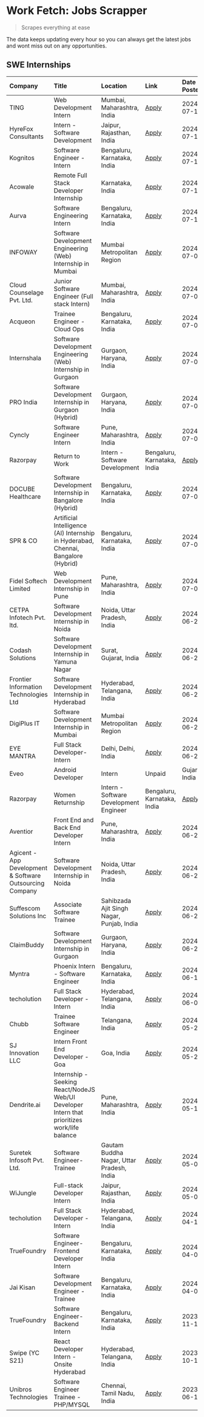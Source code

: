 # Work Fetch: Jobs Scrapper
> Scrapes everything at ease

The data keeps updating every hour so you can always get the latest jobs and wont miss out on any opportunities.

## SWE Internships
<!--START_SECTION:workfetch-->
| Company                                                  | Title                                                                                        | Location                                  | Link                                                                                                                                                                                                                                                                                                        | Date Posted   |
|:---------------------------------------------------------|:---------------------------------------------------------------------------------------------|:------------------------------------------|:------------------------------------------------------------------------------------------------------------------------------------------------------------------------------------------------------------------------------------------------------------------------------------------------------------|:--------------|
| TING                                                     | Web Development Intern                                                                       | Mumbai, Maharashtra, India                | [Apply](https://in.linkedin.com/jobs/view/web-development-intern-at-ting-3975202682?position=36&pageNum=0&refId=agD8rCFJ1XD32Ltv%2BgBDAA%3D%3D&trackingId=pzcVdZmEbZ4wpnUDVqrvhg%3D%3D&trk=public_jobs_jserp-result_search-card)                                                                            | 2024-07-15    |
| HyreFox Consultants                                      | Intern - Software Development                                                                | Jaipur, Rajasthan, India                  | [Apply](https://in.linkedin.com/jobs/view/intern-software-development-at-hyrefox-consultants-3975991352?position=60&pageNum=0&refId=agD8rCFJ1XD32Ltv%2BgBDAA%3D%3D&trackingId=Uu%2Fb6tzS%2F4BaFOoovHWkxw%3D%3D&trk=public_jobs_jserp-result_search-card)                                                    | 2024-07-14    |
| Kognitos                                                 | Software Engineer - Intern                                                                   | Bengaluru, Karnataka, India               | [Apply](https://in.linkedin.com/jobs/view/software-engineer-intern-at-kognitos-3973566759?position=13&pageNum=0&refId=agD8rCFJ1XD32Ltv%2BgBDAA%3D%3D&trackingId=UnbDa2gTJmHOFLL2Nsj3nw%3D%3D&trk=public_jobs_jserp-result_search-card)                                                                      | 2024-07-11    |
| Acowale                                                  | Remote Full Stack Developer Internship                                                       | Karnataka, India                          | [Apply](https://in.linkedin.com/jobs/view/remote-full-stack-developer-internship-at-acowale-3971889398?position=4&pageNum=0&refId=agD8rCFJ1XD32Ltv%2BgBDAA%3D%3D&trackingId=lCvmESCXIxP%2BnnMuS7NqaA%3D%3D&trk=public_jobs_jserp-result_search-card)                                                        | 2024-07-10    |
| Aurva                                                    | Software Engineering Intern                                                                  | Bengaluru, Karnataka, India               | [Apply](https://in.linkedin.com/jobs/view/software-engineering-intern-at-aurva-3972234446?position=39&pageNum=0&refId=agD8rCFJ1XD32Ltv%2BgBDAA%3D%3D&trackingId=vGBWUTuBIaRHYUqU4BrtLQ%3D%3D&trk=public_jobs_jserp-result_search-card)                                                                      | 2024-07-10    |
| INFOWAY                                                  | Software Development Engineering (Web) Internship in Mumbai                                  | Mumbai Metropolitan Region                | [Apply](https://in.linkedin.com/jobs/view/software-development-engineering-web-internship-in-mumbai-at-infoway-3971357588?position=16&pageNum=0&refId=agD8rCFJ1XD32Ltv%2BgBDAA%3D%3D&trackingId=zOX3i4STMJVdXasVsbQSaQ%3D%3D&trk=public_jobs_jserp-result_search-card)                                      | 2024-07-09    |
| Cloud Counselage Pvt. Ltd.                               | Junior Software Engineer (Full stack Intern)                                                 | Mumbai, Maharashtra, India                | [Apply](https://in.linkedin.com/jobs/view/junior-software-engineer-full-stack-intern-at-cloud-counselage-pvt-ltd-3967725851?position=31&pageNum=0&refId=agD8rCFJ1XD32Ltv%2BgBDAA%3D%3D&trackingId=MNs%2FOGq2qTAngSMDMjMQvg%3D%3D&trk=public_jobs_jserp-result_search-card)                                  | 2024-07-09    |
| Acqueon                                                  | Trainee Engineer - Cloud Ops                                                                 | Bengaluru, Karnataka, India               | [Apply](https://in.linkedin.com/jobs/view/trainee-engineer-cloud-ops-at-acqueon-3971538216?position=41&pageNum=0&refId=agD8rCFJ1XD32Ltv%2BgBDAA%3D%3D&trackingId=utcF8PSb1WSrDtYWad5HMg%3D%3D&trk=public_jobs_jserp-result_search-card)                                                                     | 2024-07-09    |
| Internshala                                              | Software Development Engineering (Web) Internship in Gurgaon                                 | Gurgaon, Haryana, India                   | [Apply](https://in.linkedin.com/jobs/view/software-development-engineering-web-internship-in-gurgaon-at-internshala-3969146269?position=2&pageNum=0&refId=agD8rCFJ1XD32Ltv%2BgBDAA%3D%3D&trackingId=5kRsjlo4iiwPWoHqwrPMJg%3D%3D&trk=public_jobs_jserp-result_search-card)                                  | 2024-07-06    |
| PRO India                                                | Software Development Internship in Gurgaon (Hybrid)                                          | Gurgaon, Haryana, India                   | [Apply](https://in.linkedin.com/jobs/view/software-development-internship-in-gurgaon-hybrid-at-pro-india-3969142732?position=30&pageNum=0&refId=agD8rCFJ1XD32Ltv%2BgBDAA%3D%3D&trackingId=gWR9IeRREyr3apoEGxXWVQ%3D%3D&trk=public_jobs_jserp-result_search-card)                                            | 2024-07-06    |
| Cyncly                                                   | Software Engineer Intern                                                                     | Pune, Maharashtra, India                  | [Apply](https://in.linkedin.com/jobs/view/software-engineer-intern-at-cyncly-3967695430?position=33&pageNum=0&refId=agD8rCFJ1XD32Ltv%2BgBDAA%3D%3D&trackingId=9DYlEoVtxLeijInhjViGxA%3D%3D&trk=public_jobs_jserp-result_search-card)                                                                        | 2024-07-05    |
| Razorpay                                                 | Return to Work | Intern - Software Development                                               | Bengaluru, Karnataka, India               | [Apply](https://in.linkedin.com/jobs/view/return-to-work-intern-software-development-at-razorpay-3962938585?position=17&pageNum=0&refId=agD8rCFJ1XD32Ltv%2BgBDAA%3D%3D&trackingId=uAT5L1cowNeVJOU0m8RrPw%3D%3D&trk=public_jobs_jserp-result_search-card)                                                    | 2024-07-02    |
| DOCUBE Healthcare                                        | Software Development Internship in Bangalore (Hybrid)                                        | Bengaluru, Karnataka, India               | [Apply](https://in.linkedin.com/jobs/view/software-development-internship-in-bangalore-hybrid-at-docube-healthcare-3965687648?position=22&pageNum=0&refId=agD8rCFJ1XD32Ltv%2BgBDAA%3D%3D&trackingId=vR8VhQSt%2F5XeJE8FMvU05Q%3D%3D&trk=public_jobs_jserp-result_search-card)                                | 2024-07-02    |
| SPR & CO                                                 | Artificial Intelligence (AI) Internship in Hyderabad, Chennai, Bangalore (Hybrid)            | Bengaluru, Karnataka, India               | [Apply](https://in.linkedin.com/jobs/view/artificial-intelligence-ai-internship-in-hyderabad-chennai-bangalore-hybrid-at-spr-co-3965687745?position=23&pageNum=0&refId=agD8rCFJ1XD32Ltv%2BgBDAA%3D%3D&trackingId=ALjaeTU9VHsl%2FI4d%2BfAA6Q%3D%3D&trk=public_jobs_jserp-result_search-card)                 | 2024-07-02    |
| Fidel Softech Limited                                    | Web Development Internship in Pune                                                           | Pune, Maharashtra, India                  | [Apply](https://in.linkedin.com/jobs/view/web-development-internship-in-pune-at-fidel-softech-limited-3965691167?position=24&pageNum=0&refId=agD8rCFJ1XD32Ltv%2BgBDAA%3D%3D&trackingId=8OSAPBf%2BVXzFTuEm7gRQfw%3D%3D&trk=public_jobs_jserp-result_search-card)                                             | 2024-07-02    |
| CETPA Infotech Pvt. ltd.                                 | Software Development Internship in Noida                                                     | Noida, Uttar Pradesh, India               | [Apply](https://in.linkedin.com/jobs/view/software-development-internship-in-noida-at-cetpa-infotech-pvt-ltd-3963048665?position=3&pageNum=0&refId=agD8rCFJ1XD32Ltv%2BgBDAA%3D%3D&trackingId=eGn1iaegPdn64GTUp0VoDg%3D%3D&trk=public_jobs_jserp-result_search-card)                                         | 2024-06-28    |
| Codash Solutions                                         | Software Development Internship in Yamuna Nagar                                              | Surat, Gujarat, India                     | [Apply](https://in.linkedin.com/jobs/view/software-development-internship-in-yamuna-nagar-at-codash-solutions-3963050624?position=7&pageNum=0&refId=agD8rCFJ1XD32Ltv%2BgBDAA%3D%3D&trackingId=7rrowuPLAFCbtUGgWeYdzg%3D%3D&trk=public_jobs_jserp-result_search-card)                                        | 2024-06-28    |
| Frontier Information Technologies Ltd                    | Software Development Internship in Hyderabad                                                 | Hyderabad, Telangana, India               | [Apply](https://in.linkedin.com/jobs/view/software-development-internship-in-hyderabad-at-frontier-information-technologies-ltd-3963053272?position=14&pageNum=0&refId=agD8rCFJ1XD32Ltv%2BgBDAA%3D%3D&trackingId=jnScwOS8N%2Fxk2ai%2BcTzduA%3D%3D&trk=public_jobs_jserp-result_search-card)                 | 2024-06-28    |
| DigiPlus IT                                              | Software Development Internship in Mumbai                                                    | Mumbai Metropolitan Region                | [Apply](https://in.linkedin.com/jobs/view/software-development-internship-in-mumbai-at-digiplus-it-3963053036?position=28&pageNum=0&refId=agD8rCFJ1XD32Ltv%2BgBDAA%3D%3D&trackingId=vlNIxESj8EAzWO4oJ%2FUQ7Q%3D%3D&trk=public_jobs_jserp-result_search-card)                                                | 2024-06-28    |
| EYE MANTRA                                               | Full Stack Developer- Intern                                                                 | Delhi, Delhi, India                       | [Apply](https://in.linkedin.com/jobs/view/full-stack-developer-intern-at-eye-mantra-3960988037?position=46&pageNum=0&refId=agD8rCFJ1XD32Ltv%2BgBDAA%3D%3D&trackingId=ABzIlMccQMSP5saW%2BHZj%2Bw%3D%3D&trk=public_jobs_jserp-result_search-card)                                                             | 2024-06-28    |
| Eveo                                                     | Android Developer | Intern | Unpaid                                                          | Gujarat, India                            | [Apply](https://in.linkedin.com/jobs/view/android-developer-intern-unpaid-at-eveo-3960661097?position=55&pageNum=0&refId=agD8rCFJ1XD32Ltv%2BgBDAA%3D%3D&trackingId=asjSVcTcjMyWHndsfwD6Xw%3D%3D&trk=public_jobs_jserp-result_search-card)                                                                   | 2024-06-27    |
| Razorpay                                                 | Women Returnship | Intern - Software Development Engineer                                    | Bengaluru, Karnataka, India               | [Apply](https://in.linkedin.com/jobs/view/women-returnship-intern-software-development-engineer-at-razorpay-3960105088?position=59&pageNum=0&refId=agD8rCFJ1XD32Ltv%2BgBDAA%3D%3D&trackingId=6%2FjJQE41QYgXzAugexPymg%3D%3D&trk=public_jobs_jserp-result_search-card)                                       | 2024-06-26    |
| Aventior                                                 | Front End and Back End Developer Intern                                                      | Pune, Maharashtra, India                  | [Apply](https://in.linkedin.com/jobs/view/front-end-and-back-end-developer-intern-at-aventior-3957749795?position=6&pageNum=0&refId=agD8rCFJ1XD32Ltv%2BgBDAA%3D%3D&trackingId=3u3mVwem0UUI7UUI1mTg%2Bw%3D%3D&trk=public_jobs_jserp-result_search-card)                                                      | 2024-06-24    |
| Agicent - App Development & Software Outsourcing Company | Software Development Internship in Noida                                                     | Noida, Uttar Pradesh, India               | [Apply](https://in.linkedin.com/jobs/view/software-development-internship-in-noida-at-agicent-app-development-software-outsourcing-company-3956371813?position=12&pageNum=0&refId=agD8rCFJ1XD32Ltv%2BgBDAA%3D%3D&trackingId=ytprdwzcvQ81Whek779%2BUw%3D%3D&trk=public_jobs_jserp-result_search-card)        | 2024-06-21    |
| Suffescom Solutions Inc                                  | Associate Software Trainee                                                                   | Sahibzada Ajit Singh Nagar, Punjab, India | [Apply](https://in.linkedin.com/jobs/view/associate-software-trainee-at-suffescom-solutions-inc-3956008528?position=42&pageNum=0&refId=agD8rCFJ1XD32Ltv%2BgBDAA%3D%3D&trackingId=hBNCioOnQLw9GwW1xwkv1A%3D%3D&trk=public_jobs_jserp-result_search-card)                                                     | 2024-06-21    |
| ClaimBuddy                                               | Software Development Internship in Gurgaon                                                   | Gurgaon, Haryana, India                   | [Apply](https://in.linkedin.com/jobs/view/software-development-internship-in-gurgaon-at-claimbuddy-3954443602?position=11&pageNum=0&refId=agD8rCFJ1XD32Ltv%2BgBDAA%3D%3D&trackingId=q7iJrt8qUjuAveQE6Imjiw%3D%3D&trk=public_jobs_jserp-result_search-card)                                                  | 2024-06-20    |
| Myntra                                                   | Phoenix Intern - Software Engineer                                                           | Bengaluru, Karnataka, India               | [Apply](https://in.linkedin.com/jobs/view/phoenix-intern-software-engineer-at-myntra-3947244832?position=32&pageNum=0&refId=agD8rCFJ1XD32Ltv%2BgBDAA%3D%3D&trackingId=10UYSj3XMUckDwFfpb8s7A%3D%3D&trk=public_jobs_jserp-result_search-card)                                                                | 2024-06-12    |
| techolution                                              | Full Stack Developer - Intern                                                                | Hyderabad, Telangana, India               | [Apply](https://in.linkedin.com/jobs/view/full-stack-developer-intern-at-techolution-3947911862?position=43&pageNum=0&refId=agD8rCFJ1XD32Ltv%2BgBDAA%3D%3D&trackingId=wgUFw7YlzRs6nWu3Y6taTw%3D%3D&trk=public_jobs_jserp-result_search-card)                                                                | 2024-06-06    |
| Chubb                                                    | Trainee Software Engineer                                                                    | Telangana, India                          | [Apply](https://in.linkedin.com/jobs/view/trainee-software-engineer-at-chubb-3955950075?position=19&pageNum=0&refId=agD8rCFJ1XD32Ltv%2BgBDAA%3D%3D&trackingId=NQv48P3rlID%2BsfnYU5X%2B6w%3D%3D&trk=public_jobs_jserp-result_search-card)                                                                    | 2024-05-27    |
| SJ Innovation LLC                                        | Intern Front End Developer - Goa                                                             | Goa, India                                | [Apply](https://in.linkedin.com/jobs/view/intern-front-end-developer-goa-at-sj-innovation-llc-3931678611?position=8&pageNum=0&refId=agD8rCFJ1XD32Ltv%2BgBDAA%3D%3D&trackingId=FRoo9Gbkihspn19mDjVqXA%3D%3D&trk=public_jobs_jserp-result_search-card)                                                        | 2024-05-24    |
| Dendrite.ai                                              | Internship - Seeking React/NodeJS Web/UI Developer Intern that prioritizes work/life balance | Pune, Maharashtra, India                  | [Apply](https://in.linkedin.com/jobs/view/internship-seeking-react-nodejs-web-ui-developer-intern-that-prioritizes-work-life-balance-at-dendrite-ai-3926195555?position=40&pageNum=0&refId=agD8rCFJ1XD32Ltv%2BgBDAA%3D%3D&trackingId=8fxn1EK7rg4tuBnNralzyw%3D%3D&trk=public_jobs_jserp-result_search-card) | 2024-05-15    |
| Suretek Infosoft Pvt. Ltd.                               | Software Engineer-Trainee                                                                    | Gautam Buddha Nagar, Uttar Pradesh, India | [Apply](https://in.linkedin.com/jobs/view/software-engineer-trainee-at-suretek-infosoft-pvt-ltd-3916999948?position=25&pageNum=0&refId=agD8rCFJ1XD32Ltv%2BgBDAA%3D%3D&trackingId=UCiNvHKNB%2BB4j3Lu2Nj%2FRw%3D%3D&trk=public_jobs_jserp-result_search-card)                                                 | 2024-05-04    |
| WiJungle                                                 | Full-stack Developer Intern                                                                  | Jaipur, Rajasthan, India                  | [Apply](https://in.linkedin.com/jobs/view/full-stack-developer-intern-at-wijungle-3912864543?position=56&pageNum=0&refId=agD8rCFJ1XD32Ltv%2BgBDAA%3D%3D&trackingId=0SkfJVaRFKyOEQ%2FGR2PMZA%3D%3D&trk=public_jobs_jserp-result_search-card)                                                                 | 2024-05-01    |
| techolution                                              | Full Stack Developer - Intern                                                                | Hyderabad, Telangana, India               | [Apply](https://in.linkedin.com/jobs/view/full-stack-developer-intern-at-techolution-3904814977?position=51&pageNum=0&refId=agD8rCFJ1XD32Ltv%2BgBDAA%3D%3D&trackingId=gZKW8tQezR5MdArc5C9EDQ%3D%3D&trk=public_jobs_jserp-result_search-card)                                                                | 2024-04-18    |
| TrueFoundry                                              | Software Engineer- Frontend Developer Intern                                                 | Bengaluru, Karnataka, India               | [Apply](https://in.linkedin.com/jobs/view/software-engineer-frontend-developer-intern-at-truefoundry-3887320206?position=18&pageNum=0&refId=agD8rCFJ1XD32Ltv%2BgBDAA%3D%3D&trackingId=g1bUOMSxO3ONw6pJuKHxRg%3D%3D&trk=public_jobs_jserp-result_search-card)                                                | 2024-04-05    |
| Jai Kisan                                                | Software Development Engineer - Trainee                                                      | Bengaluru, Karnataka, India               | [Apply](https://in.linkedin.com/jobs/view/software-development-engineer-trainee-at-jai-kisan-3913911193?position=21&pageNum=0&refId=agD8rCFJ1XD32Ltv%2BgBDAA%3D%3D&trackingId=MS9F0rqjFWdz3IkI6oF1uA%3D%3D&trk=public_jobs_jserp-result_search-card)                                                        | 2024-04-04    |
| TrueFoundry                                              | Software Engineer-Backend Intern                                                             | Bengaluru, Karnataka, India               | [Apply](https://in.linkedin.com/jobs/view/software-engineer-backend-intern-at-truefoundry-3779508170?position=37&pageNum=0&refId=agD8rCFJ1XD32Ltv%2BgBDAA%3D%3D&trackingId=df%2FkLPfJewFuAv%2F0SycbLA%3D%3D&trk=public_jobs_jserp-result_search-card)                                                       | 2023-11-10    |
| Swipe (YC S21)                                           | React Developer Intern - Onsite Hyderabad                                                    | Hyderabad, Telangana, India               | [Apply](https://in.linkedin.com/jobs/view/react-developer-intern-onsite-hyderabad-at-swipe-yc-s21-3737600089?position=50&pageNum=0&refId=agD8rCFJ1XD32Ltv%2BgBDAA%3D%3D&trackingId=lgrvUy%2BOJRqzGlV1Sj%2BNtg%3D%3D&trk=public_jobs_jserp-result_search-card)                                               | 2023-10-13    |
| Unibros Technologies                                     | Software Engineer Trainee - PHP/MYSQL                                                        | Chennai, Tamil Nadu, India                | [Apply](https://in.linkedin.com/jobs/view/software-engineer-trainee-php-mysql-at-unibros-technologies-3656599241?position=44&pageNum=0&refId=agD8rCFJ1XD32Ltv%2BgBDAA%3D%3D&trackingId=JK5VfaaRX9UTFCuGV%2FTFrQ%3D%3D&trk=public_jobs_jserp-result_search-card)                                             | 2023-06-12    |
<!--END_SECTION:workfetch-->

